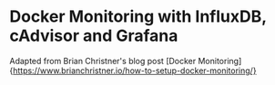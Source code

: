 # Docker Monitoring  with InfluxDB, cAdvisor and Grafana

Adapted from Brian Christner's blog post [Docker Monitoring]{https://www.brianchristner.io/how-to-setup-docker-monitoring/}
